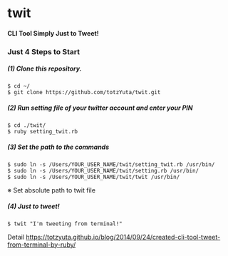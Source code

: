 # twit

#### CLI Tool Simply Just to Tweet!

### Just 4 Steps to Start

##### (1) Clone this repository.

```
$ cd ~/
$ git clone https://github.com/totzYuta/twit.git
```

##### (2) Run setting file of your twitter account and enter your PIN

```
$ cd ./twit/
$ ruby setting_twit.rb
```

##### (3) Set the path to the commands

```
$ sudo ln -s /Users/YOUR_USER_NAME/twit/setting_twit.rb /usr/bin/
$ sudo ln -s /Users/YOUR_USER_NAME/twit/setting.rb /usr/bin/
$ sudo ln -s /Users/YOUR_USER_NAME/twit/twit /usr/bin/
```

※ Set absolute path to twit file


##### (4) Just to tweet!

```
$ twit "I'm tweeting from terminal!"
```


Detail 
https://totzyuta.github.io/blog/2014/09/24/created-cli-tool-tweet-from-terminal-by-ruby/
